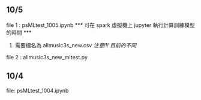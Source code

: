 ## 10/5
file 1 : psMLtest_1005.ipynb
  *** 可在 spark 虛擬機上 jupyter 執行計算訓練模型的時間 ***
  1. 需要檔名為 allmusic3s_new.csv _注意!!! 目前的不同_ 
  
file 2 : allmusic3s_new_mltest.py

## 10/4 
file: psMLtest_1004.ipynb

